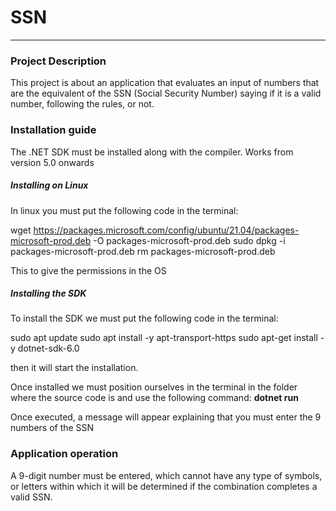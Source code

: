 # SSN
***

### Project Description

This project is about an application that evaluates an input of numbers that are the equivalent of the SSN (Social Security Number) saying if it is a valid number, following the rules, or not.


### Installation guide

The .NET SDK must be installed along with the compiler. Works from version 5.0 onwards

##### Installing on Linux

In linux you must put the following code in the terminal:

wget https://packages.microsoft.com/config/ubuntu/21.04/packages-microsoft-prod.deb -O packages-microsoft-prod.deb
sudo dpkg -i packages-microsoft-prod.deb
rm packages-microsoft-prod.deb 

This to give the permissions in the OS

##### Installing the SDK

To install the SDK we must put the following code in the terminal:

sudo apt update
sudo apt install -y apt-transport-https
sudo apt-get install -y dotnet-sdk-6.0

then it will start the installation.

Once installed we must position ourselves in the terminal in the folder where the source code is and use the following command: **dotnet run**

Once executed, a message will appear explaining that you must enter the 9 numbers of the SSN

### Application operation

A 9-digit number must be entered, which cannot have any type of symbols, or letters within which it will be determined if the combination completes a valid SSN.




